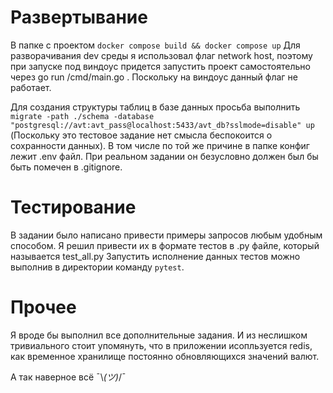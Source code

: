 # Развертывание
В папке с проектом
`docker compose build && docker compose up`
Для разворачивания dev среды я использовал флаг network host, поэтому при запуске под виндоус придется запустить проект самостоятельно через go run /cmd/main.go . Поскольку на виндоус данный флаг не работает.

Для создания структуры таблиц в базе данных  просьба выполнить `migrate -path ./schema -database "postgresql://avt:avt_pass@localhost:5433/avt_db?sslmode=disable" up` 
(Поскольку это тестовое задание нет смысла беспокоится о сохранности данных). В том числе по той же причине в папке конфиг лежит .env файл. При реальном задании он безусловно должен был бы быть помечен в .gitignore.

# Тестирование
В задании было написано привести примеры запросов любым удобным способом. Я решил привести их в формате тестов в .py файле, который называется test_all.py
Запустить исполнение данных тестов можно выполнив в директории команду `pytest`.

# Прочее
Я вроде бы выполнил все дополнительные задания. И из неслишком тривиального стоит упомянуть, что в приложении исопльзуется redis, как временное хранилище постоянно обновляющихся значений валют.

А так наверное всё  ¯\\_(ツ)_/¯
